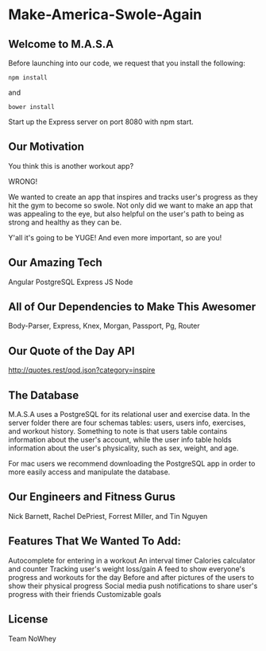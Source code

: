 # Make-America-Swole-Again


## Welcome to M.A.S.A

Before launching into our code, we request that you install the following: 

```
npm install
```

and 

```
bower install 
```

Start up the Express server on port 8080 with npm start.

## Our Motivation

You think this is another workout app? 

WRONG!

We wanted to create an app that inspires and tracks user's progress as they hit the gym to become so swole. Not only did we want to make an app that was appealing to the eye, but also helpful on the user's path to being as strong and healthy as they can be. 

Y'all it's going to be YUGE! And even more important, so are you!

## Our Amazing Tech

Angular
PostgreSQL 
Express JS
Node

## All of Our Dependencies to Make This Awesomer

Body-Parser,
Express,
Knex,
Morgan,
Passport,
Pg,
Router

## Our Quote of the Day API

http://quotes.rest/qod.json?category=inspire


## The Database

M.A.S.A uses a PostgreSQL for its relational user and exercise data. In the server folder there are four schemas tables: users, users info, exercises, and workout history. Something to note is that users table contains information about the user's account, while the user info table holds information about the user's physicality, such as sex, weight, and age. 

For mac users we recommend downloading the PostgreSQL app in order to more easily access and manipulate the database.

## Our Engineers and Fitness Gurus

Nick Barnett, 
Rachel DePriest, 
Forrest Miller, 
and Tin Nguyen


## Features That We Wanted To Add:
 Autocomplete for entering in a workout 
 An interval timer
 Calories calculator and counter
 Tracking user's weight loss/gain
 A feed to show everyone's progress and workouts for the day
 Before and after pictures of the users to show their physical progress 
 Social media push notifications to share user's progress with their friends
 Customizable goals

## License 

Team NoWhey

